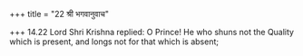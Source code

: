 +++
title = "22 श्री भगवानुवाच"

+++
14.22 Lord Shri Krishna replied: O Prince! He who shuns not the Quality
which is present, and longs not for that which is absent;
